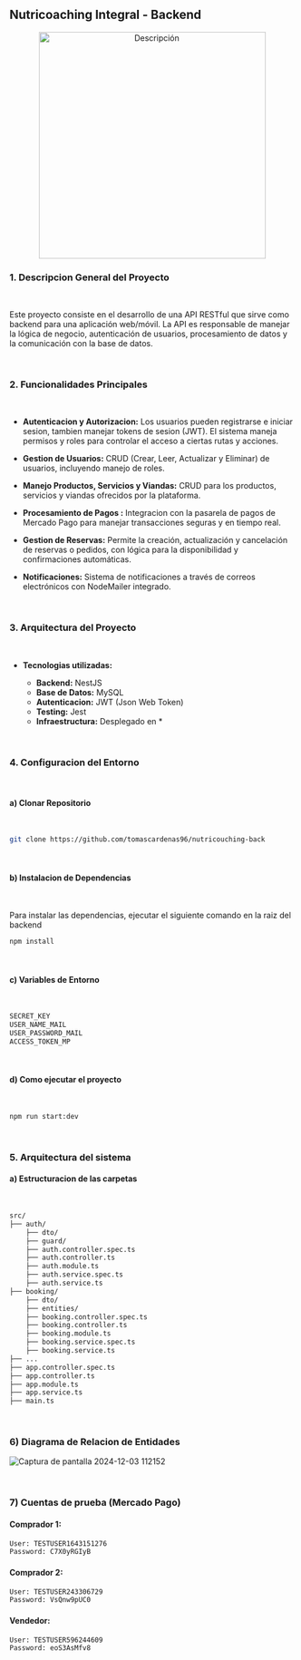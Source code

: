 ## Nutricoaching Integral - Backend

<div align="center">
    <img src="https://github.com/user-attachments/assets/0150c134-b66f-4226-9b80-877699a593a0" alt="Descripción" width="400" />
</div>

### 1. Descripcion General del Proyecto

</br>

Este proyecto consiste en el desarrollo de una API RESTful que sirve como backend para una aplicación web/móvil. La API es responsable de manejar la lógica de negocio, autenticación de usuarios, procesamiento de datos y la comunicación con la base de datos.

</br>

### 2. Funcionalidades Principales

</br>

- **Autenticacion y Autorizacion:** Los usuarios pueden registrarse e iniciar sesion, tambien manejar tokens de sesion (JWT). El sistema maneja permisos y roles para controlar el acceso a ciertas rutas y acciones.

- **Gestion de Usuarios:** CRUD (Crear, Leer, Actualizar y Eliminar) de usuarios, incluyendo manejo de roles.

- **Manejo Productos, Servicios y Viandas:** CRUD para los productos, servicios y viandas ofrecidos por la plataforma.

- **Procesamiento de Pagos :** Integracion con la pasarela de pagos de Mercado Pago para manejar transacciones seguras y en tiempo real.

- **Gestion de Reservas:** Permite la creación, actualización y cancelación de reservas o pedidos, con lógica para la disponibilidad y confirmaciones automáticas.

- **Notificaciones:** Sistema de notificaciones a través de correos electrónicos con NodeMailer integrado.

</br>

### 3. Arquitectura del Proyecto

</br>

- **Tecnologias utilizadas:**

  - **Backend:** NestJS
  - **Base de Datos:** MySQL
  - **Autenticacion:** JWT (Json Web Token)
  - **Testing:** Jest
  - **Infraestructura:** Desplegado en \*

</br>

### 4. Configuracion del Entorno

</br>

#### a) Clonar Repositorio

</br>

```bash
git clone https://github.com/tomascardenas96/nutricouching-back
```

</br>

#### b) Instalacion de Dependencias

</br>

Para instalar las dependencias, ejecutar el siguiente comando en la raiz del backend

```bash
npm install
```

</br>

#### c) Variables de Entorno

</br>

```bash
SECRET_KEY
USER_NAME_MAIL
USER_PASSWORD_MAIL
ACCESS_TOKEN_MP
```

</br>

#### d) Como ejecutar el proyecto

</br>

```bash
npm run start:dev
```

</br>

### 5. Arquitectura del sistema

#### a) Estructuracion de las carpetas

</br>

```bash
src/
├── auth/
    ├── dto/
    ├── guard/
    ├── auth.controller.spec.ts
    ├── auth.controller.ts
    ├── auth.module.ts
    ├── auth.service.spec.ts
    ├── auth.service.ts
├── booking/
    ├── dto/
    ├── entities/
    ├── booking.controller.spec.ts
    ├── booking.controller.ts
    ├── booking.module.ts
    ├── booking.service.spec.ts
    ├── booking.service.ts
├── ...
├── app.controller.spec.ts
├── app.controller.ts
├── app.module.ts
├── app.service.ts
├── main.ts
```

</br>

### 6) Diagrama de Relacion de Entidades

![Captura de pantalla 2024-12-03 112152](https://github.com/user-attachments/assets/05d27b37-6813-4636-8996-a56a1f3f39ba)

</br>

### 7) Cuentas de prueba (Mercado Pago)

#### Comprador 1:

```bash
User: TESTUSER1643151276
Password: C7X0yRGIyB
```

#### Comprador 2:

```bash
User: TESTUSER243306729
Password: VsQnw9pUC0
```

#### Vendedor:

```bash
User: TESTUSER596244609
Password: eoS3AsMfv8
```
